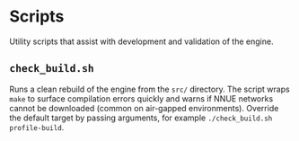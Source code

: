 # Scripts

Utility scripts that assist with development and validation of the engine.

## `check_build.sh`

Runs a clean rebuild of the engine from the `src/` directory. The script wraps
`make` to surface compilation errors quickly and warns if NNUE networks cannot
be downloaded (common on air-gapped environments). Override the default target
by passing arguments, for example `./check_build.sh profile-build`.
